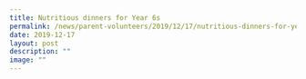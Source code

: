 ```yaml
---
title: Nutritious dinners for Year 6s
permalink: /news/parent-volunteers/2019/12/17/nutritious-dinners-for-year-6s/
date: 2019-12-17
layout: post
description: ""
image: ""
---
```

